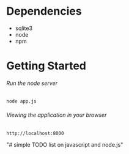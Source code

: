 # Dependencies

- sqlite3
- node
- npm

# Getting Started

###### Run the node server
`node app.js`

###### Viewing the application in your browser
`http://localhost:8000`

"# simple TODO list on javascript and node.js"  
